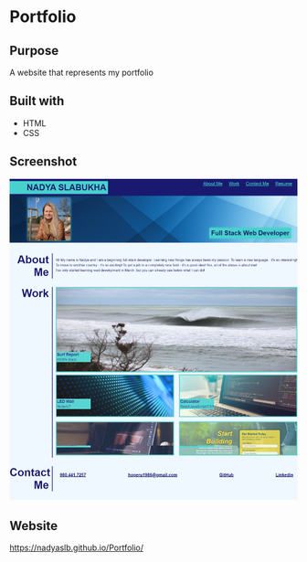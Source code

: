 # Portfolio

## Purpose
A website that represents my portfolio

## Built with
* HTML
* CSS

## Screenshot
![Image alt](https://github.com/NadyaSlb/Portfolio/blob/main/assets/images/Screenshot%202022-04-15%2011.12.43.png)

## Website
https://nadyaslb.github.io/Portfolio/
